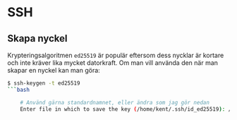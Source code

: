 # SSH

## Skapa nyckel

Krypteringsalgoritmen `ed25519` är populär eftersom dess nycklar är kortare och inte kräver lika mycket datorkraft. Om man vill använda den när man skapar en nyckel kan man göra:

```bash
$ ssh-keygen -t ed25519
```bash

    # Använd gärna standardnamnet, eller ändra som jag gör nedan
    Enter file in which to save the key (/home/kent/.ssh/id_ed25519): /home/kent/.ssh/id_ed25519_test
